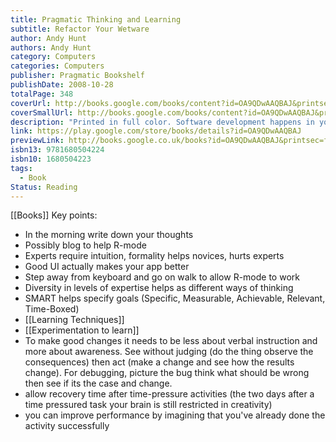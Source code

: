 ```yaml
---
title: Pragmatic Thinking and Learning
subtitle: Refactor Your Wetware
author: Andy Hunt
authors: Andy Hunt
category: Computers
categories: Computers
publisher: Pragmatic Bookshelf
publishDate: 2008-10-28
totalPage: 348
coverUrl: http://books.google.com/books/content?id=OA9QDwAAQBAJ&printsec=frontcover&img=1&zoom=1&edge=curl&source=gbs_api
coverSmallUrl: http://books.google.com/books/content?id=OA9QDwAAQBAJ&printsec=frontcover&img=1&zoom=5&edge=curl&source=gbs_api
description: "Printed in full color. Software development happens in your head. Not in an editor, IDE, or designtool. You're well educated on how to work with software and hardware, but what about wetware--our own brains? Learning new skills and new technology is critical to your career, and it's all in your head. In this book by Andy Hunt, you'll learn how our brains are wired, and how to take advantage of your brain's architecture. You'll learn new tricks and tipsto learn more, faster, and retain more of what you learn. You need a pragmatic approach to thinking and learning. You need to Refactor Your Wetware. Programmers have to learn constantly; not just the stereotypical new technologies, but also the problem domain of the application, the whims of the user community, the quirks of your teammates, the shifting sands of the industry, and the evolving characteristics of the project itself as it is built. We'll journey together through bits of cognitive and neuroscience, learning and behavioral theory. You'll see some surprising aspects of how our brains work, and how you can take advantage of the system to improve your own learning and thinking skills. In this book you'll learn how to: Use the Dreyfus Model of Skill Acquisition to become more expert Leverage the architecture of the brain to strengthen different thinking modes Avoid common &quot;known bugs&quot; in your mind Learn more deliberately and more effectively Manage knowledge more efficiently"
link: https://play.google.com/store/books/details?id=OA9QDwAAQBAJ
previewLink: http://books.google.co.uk/books?id=OA9QDwAAQBAJ&printsec=frontcover&dq=Pragmatic+Thinking&hl=&as_pt=BOOKS&cd=1&source=gbs_api
isbn13: 9781680504224
isbn10: 1680504223
tags:
  - Book
Status: Reading
---
```

[[Books]]
Key points:
- In the morning write down your thoughts
- Possibly blog to help R-mode 
- Experts require intuition, formality helps novices, hurts experts
- Good UI actually makes your app better
- Step away from keyboard and go on walk to allow R-mode to work
- Diversity in levels of expertise helps as different ways of thinking
- SMART helps specify goals (Specific, Measurable, Achievable, Relevant, Time-Boxed)
- [[Learning Techniques]]
- [[Experimentation to learn]]
- To make good changes it needs to be less about verbal instruction and more about awareness. See without judging (do the thing observe the consequences) then act (make a change and see how the results change). For debugging, picture the bug think what should be wrong then see if its the case and change.
- allow recovery time after time-pressure activities (the two days after a time pressured task your brain is still restricted in creativity)
- you can improve performance by imagining that you've already done the activity successfully